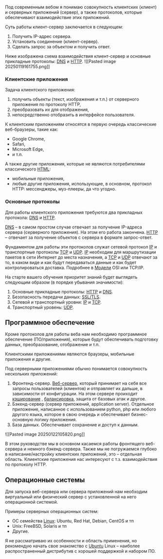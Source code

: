 Под современным вебом я понимаю совокупность клиентских (клиент) и серверных приложений (сервер), а также протоколов, которые обеспечивают взаимодействие этих приложений.

Суть работы клиент-сервер заключается в следующем:
1. Получить IP-адрес сервера.
2. Установить соединение (клиент-сервер).
3. Сделать запрос за объектом и получить ответ.

Ниже изображена схема взаимодействия клиент-сервер и основные прикладные протоколы: [DNS](https://github.com/abadd00d/web-for-juniors/blob/main/DNS.md) и [HTTP](https://github.com/abadd00d/web-for-juniors/blob/main/HTTP.md).
![[Pasted image 20250119161755.png]]

### Клиентские приложения

Задача клиентского приложения:
1. получить объекты (текст, изображения и т.п.) от серверного приложения по протоколу HTTP,
2. преобразовать их для отображения,
3. непосредственно отобразить в интерфейсе пользователя.

К клиентским приложениям относятся в первую очередь клаcсические веб-браузеры, такие как:
- Google Chrome,
- Safari,
- Microsoft Edge,
- и т.п.

А также другие приложения, которые не являются потребителями классического [HTML](https://github.com/abadd00d/web-for-juniors/blob/main/HTML.md):
- мобильные приложения,
- любые другие приложения, использующие, в основном, протокол HTTP: мессенджеры, муз-плееры, да что угодно.

### Основные протоколы

Для работы клиентского приложения требуются два прикладных протокола: [DNS](https://github.com/abadd00d/web-for-juniors/blob/main/DNS.md) и [HTTP](https://github.com/abadd00d/web-for-juniors/blob/main/HTTP.md).

[DNS](https://github.com/abadd00d/web-for-juniors/blob/main/DNS.md) – в самом простом случае отвечает за получение IP-адреса сервера (серверного приложения). На этом его работа закончена.
[HTTP](https://github.com/abadd00d/web-for-juniors/blob/main/HTTP.md) – отвечает за получение объектов с сервера в формате запрос-ответ.

Фундаментом для работы эти протоколов служат сетевой протокол [IP](https://github.com/abadd00d/web-for-juniors/blob/main/IP.md) и транспортные протоколы [TCP](https://github.com/abadd00d/web-for-juniors/blob/main/TCP.md) и [UDP](https://github.com/abadd00d/web-for-juniors/blob/main/UDP.md). [IP](https://github.com/abadd00d/web-for-juniors/blob/main/IP.md) необходим для маршрутизации пакетов в сети Интернет до места назначения, а  [TCP](https://github.com/abadd00d/web-for-juniors/blob/main/TCP.md) и [UDP](https://github.com/abadd00d/web-for-juniors/blob/main/UDP.md) отвечают за то, в каком виде и как будут передаваться данные и как будет контролироваться доставка. Подробнее в [Модели](https://github.com/abadd00d/web-for-juniors/blob/main/Модели.md) OSI или TCP/IP.

На старте вашего обучения приоритет знаний будет выглядеть следующим образом (в порядке убывания значимости):
1. Основные прикладные протоколы: [HTTP](https://github.com/abadd00d/web-for-juniors/blob/main/HTTP.md) и [DNS](https://github.com/abadd00d/web-for-juniors/blob/main/DNS.md).
2. Безопасность передачи данных: [SSL/TLS](https://github.com/abadd00d/web-for-juniors/blob/main/SSL/TLS.md).
3. Сетевой и транспортный уровни: [IP](https://github.com/abadd00d/web-for-juniors/blob/main/IP.md) и [TCP](https://github.com/abadd00d/web-for-juniors/blob/main/TCP.md).
4. Транспортный уровень: [UDP](https://github.com/abadd00d/web-for-juniors/blob/main/UDP.md).

## Программное обеспечение

Кроме протоколов для работы веба нам необходимо программное обеспечение (ПО/приложения), которые будут обеспечивать подготовку данных, преобразование, отображение и т.п.

Клиентскими приложениями являются браузеры, мобильные приложения и другие.

Под серверными приложениями обычно понимается совокупность нескольких приложений:

1. Фронтенд-сервер. [Веб-сервер](https://github.com/abadd00d/web-for-juniors/blob/main/Веб-сервер.md), который принимает на себя все запросы пользователей (клиентов) и отправляет их дальше, в зависимости от конфигурации. На этом сервере проиходит [кэширование](https://github.com/abadd00d/web-for-juniors/blob/main/кэширование.md) , [балансировка](https://github.com/abadd00d/web-for-juniors/blob/main/балансировка.md), защита от базовых атак и другое.
2. Бэкенд-сервер (сервер приложений, application server). Отдельное приложение, написанное с использованием python, php или любого другого языка, которое в свою очередь и обеспечивает бизнес-основную логику приложения.
3. База данных. Обеспечивает сохранение и доступ к данным.

![[Pasted image 20250122105820.png]]

В этом руководстве мы в основном касаемся работы фронтящего веб-сервера и немного бэкенд-сервера. Также мы не погружаемся глубоко в написание/настройку клиентских приложений, это – отдельная область. Клиентские приложения нас интересуют с т.з. взаимодействия по протоколу HTTP. 

## Операционные системы

Для запуска веб-сервера или сервера приложений нам необходим виртуальный или физический сервер с установленной на него операционной системой.

Примеры серверных операционных систем:
- ОС семейства [Linux](https://github.com/abadd00d/web-for-juniors/blob/main/Linux.md):  Ubuntu, Red Hat, Debian, CentOS и тп
- Unix: FreeBSD, Solaris и тп
- Другие.

Я не рассматриваю их особенности и область применения, но рекомендую начать свое знакомство с [Ubuntu](https://github.com/abadd00d/web-for-juniors/blob/main/Ubuntu.md) Linux – наиболее распространенный дистрибутив с хорошей поддержкой и набором ПО.